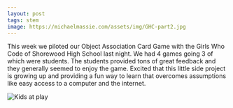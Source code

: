 ```yaml
---
layout: post
tags: stem
image: https://michaelmassie.com/assets/img/GHC-part2.jpg
---
```


This week we piloted our Object Association Card Game with the Girls Who Code of Shorewood High School last night. We had 4 games going 3 of which were students. The students provided tons of great feedback and they generally seemed to enjoy the game. Excited that this little side project is growing up and providing a fun way to learn that overcomes assumptions like easy access to a computer and the internet. 

![Kids at play](https://michaelmassie.com/assets/img/GHC-part2.jpg)